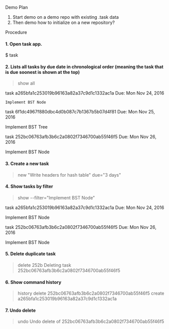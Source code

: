 
Demo Plan

1. Start demo on a demo repo with existing .task data
2. Then demo how to initialize on a new repository?


Procedure

#### 1. Open task app.
$ task

#### 2. Lists all tasks by due date in chronological order (meaning the task that is due soonest is shown at the top)

> show all    

task a265bfa1c253019b96163a82a37c9d1c1332ac1a
Due: Mon Nov 24, 2016
	
	Implement BST Node

task 6f1dc4967f880dbc4d0b087c7b1367b5b07d4f81
Due: Mon Nov 25, 2016

  Implement BST Tree

task 252bc06763afb3b6c2a0802f7346700ab55f46f5
Due: Mon Nov 26, 2016

  Implement BST Node

#### 3. Create a new task
> new "Write headers for hash table" due="3 days"

#### 4. Show tasks by filter

> show --filter="Implement BST Node"

task a265bfa1c253019b96163a82a37c9d1c1332ac1a
Due: Mon Nov 24, 2016
  
  Implement BST Node

task 252bc06763afb3b6c2a0802f7346700ab55f46f5
Due: Mon Nov 26, 2016

  Implement BST Node

#### 5. Delete duplicate task
> delete 252b
Deleting task 252bc06763afb3b6c2a0802f7346700ab55f46f5

#### 6. Show command history
> history
delete 252bc06763afb3b6c2a0802f7346700ab55f46f5
create a265bfa1c253019b96163a82a37c9d1c1332ac1a

#### 7. Undo delete
> undo
Undo delete of 252bc06763afb3b6c2a0802f7346700ab55f46f5

